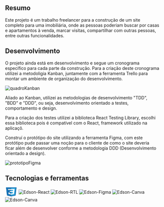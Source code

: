 ## Resumo

 Este projeto é um trabalho freelancer para a construção de um site completo
 para uma imobiliária, onde as pessoas poderiam buscar por casas e apartamentos à venda,
 marcar visitas, compartilhar com outras pessoas, entre outras funcionalidades.
 
 ## Desenvolvimento
 
  O projeto ainda está em desenvolvimento e segue um cronograma específico para cada
  parte da construção. Para a criação deste cronograma utilizei a metodoligia Kanban,
  juntamente com a ferramenta Trello para montar um ambiente de organização do desenvolvimento.
  
  ![quadroKanban](https://user-images.githubusercontent.com/81549048/149561821-76ddced0-b570-4220-acdd-d5124cd37414.png)

  Aliado ao Kanban, utilizei as metodologias de desenvolvimento "TDD", "BDD" e "DDD", ou seja,
  desenvolvimento orientado a testes, comportamento e design.
  
  Para a criação dos testes utilizei a biblioteca React Testing Library, escolhi essa biblioteca
  pois é compatível com o React, framework utilizado na aplicaçõ.
  
  Construí o protótipo do site utilizando a ferramenta Figma, com este protótipo pude passar
  uma noção para o cliente de como o site deveria ficar além de desenvolver conforme a metodologia DDD
  (Desenvolvimento orientado a design).
  
  ![prototipoFigma](https://user-images.githubusercontent.com/81549048/149565641-2e2db5b4-1c41-4317-a4ab-a7dcd543f3fe.png)

## Tecnologias e ferramentas

<div>
  <img align="center" alt="Edson-CSS" height="30" width="40" src="https://raw.githubusercontent.com/devicons/devicon/master/icons/css3/css3-original.svg">
  <img align="center" alt="Edson-React" height="30" width="40"src="https://cdn.jsdelivr.net/gh/devicons/devicon/icons/react/react-original.svg">
  <img align="center" alt="Edson-RTL" height="30" width="40" src="https://testing-library.com/img/octopus-128x128.png" />
  <img align="center" alt="Edson-Figma" height="30" width="40"src="https://cdn.jsdelivr.net/gh/devicons/devicon/icons/figma/figma-original.svg">
  <img align="center" alt="Edson-Canva" height="30" width="40"src="https://cdn.jsdelivr.net/gh/devicons/devicon/icons/canva/canva-original.svg">
  <img align="center" alt="Edson-Canva" height="30" width="40"src="https://cdn.jsdelivr.net/gh/devicons/devicon/icons/trello/trello-plain.svg">
</div>

